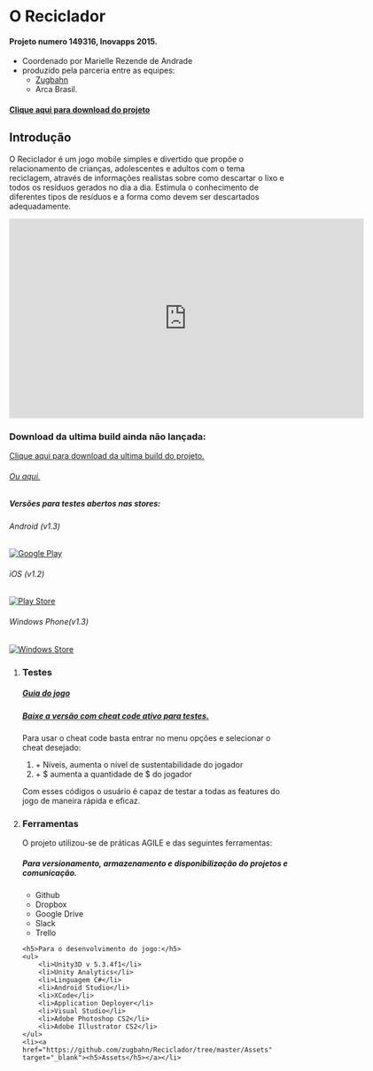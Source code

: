 <h1>O Reciclador</h1>
<h4>Projeto numero 149316, Inovapps 2015.</h4>
<ul>
    <li>Coordenado por Marielle Rezende de Andrade</li>
    <li>produzido pela parceria entre as equipes:
        <ul>
            <li><a href="http://zugbahn.com/" target="_blank">Zugbahn</a></li>
            <li>Arca Brasil.</li>
        </ul>
    </li>
</ul>
<h4><a href="https://github.com/zugbahn/Reciclador/archive/master.zip" target="_blank">Clique aqui para download do projeto</a></h4>

<h2>Introdução</h2>
<p>O Reciclador é um jogo mobile simples e divertido que propõe o relacionamento de crianças,
adolescentes e adultos com o tema reciclagem, através de informações realistas sobre como descartar o lixo e todos os resíduos gerados no dia a dia. Estimula o conhecimento de diferentes tipos de resíduos e a forma como devem ser descartados adequadamente.</p>
<iframe width="640" height="360" src="https://www.youtube.com/embed/ai4hRM46NAU" frameborder="0" allowfullscreen></iframe>
<h3>Download da ultima build ainda não lançada:</h3>
<span><a href="https://github.com/zugbahn/Reciclador/tree/master/Builds/BuildAtual" target="_blank">Clique aqui para download da ultima build do projeto.</a></span>
<h6><a href="https://www.dropbox.com/sh/lab8tg10kw14bp3/AAD-DjMPqFOWoq8bXPv0exvFa?dl=0" target="_blank">Ou aqui.</a></h6>

<h5>Versões para testes abertos nas stores:</h5>
<h6>Android (v1.3)</h6><p><a href="https://play.google.com/store/apps/details?id=com.zugbahn.reciclador&ah=0pLaeSaaogRE_g2PMIkdGCxhVwI" target="_blank"><img src="https://github.com/zugbahn/Reciclador/blob/master/Assets/Images/google-play-badge-300x89.png?raw=true" alt="Google Play"></a></p>
<h6>iOS (v1.2)</h6><p><a href="https://itunes.apple.com/nz/app/o-reciclador/id1103375639?mt=8" target="_blank"><img src="https://github.com/zugbahn/Reciclador/blob/master/Assets/Images/download-on-the-app-store.png?raw=true" alt="Play Store"></a></p>
<h6>Windows Phone(v1.3)</h6><p><a href="https://www.microsoft.com/pt-br/store/p/reciclador/9nblggh42cq3" target="_blank"><img src="https://github.com/zugbahn/Reciclador/blob/master/Assets/Images/English_Get_it_Win_10.png?raw=true" alt="Windows Store"></a></p>

<ol>
    <li><h3>Testes</h3>
    <h5><a href="https://docs.google.com/presentation/d/1rgyC7XTj0fsL3GOk1pxkQBnmdNg1RTRE7E4YvvrSfhY/edit?usp=sharing" target="_blank">Guia do jogo</a></h5>
    <h5><a href="https://github.com/zugbahn/Reciclador/tree/master/Builds/BuildAtual/CheatCode" target="_blank">Baixe a versão com cheat code ativo para testes.</a></h5>
    <p>Para usar o cheat code basta entrar no menu opções e selecionar o cheat desejado:</p>
    <ol>   
        <li>+ Níveis, aumenta o nível de sustentabilidade do jogador</li>
        <li>+ $ aumenta a quantidade de $ do jogador</li>
    </ol>
<p>Com esses códigos o usuário é capaz de testar a todas as features do jogo de maneira rápida e eficaz.</p></li>
<li><h3>Ferramentas</h3></li>
    <p>O projeto utilizou-se de práticas AGILE e das seguintes ferramentas:</p>
    <h5>Para versionamento, armazenamento e disponibilização do projetos e comunicação.</h5>
    <ul>
        <li>Github</li>
        <li>Dropbox</li>
        <li>Google Drive</li>
        <li>Slack</li>
        <li>Trello</li>
    </ul>

    <h5>Para o desenvolvimento do jogo:</h5>
    <ul>
        <li>Unity3D v 5.3.4f1</li>
        <li>Unity Analytics</li>
        <li>Linguagem C#</li>
        <li>Android Studio</li>
        <li>XCode</li>
        <li>Application Deployer</li>
        <li>Visual Studio</li>
        <li>Adobe Photoshop CS2</li>
        <li>Adobe Illustrator CS2</li>
    </ul>
    <li><a href="https://github.com/zugbahn/Reciclador/tree/master/Assets" target="_blank"><h5>Assets</h5></a></li>
</ol>
